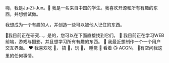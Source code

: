 嗨，我是Ju-Zi-Jun。👋
我是一名来自中国的学生。我喜欢开源和所有有趣的东西，并想尝试做。

我想成为一个有趣的人，并创造一些可以被他人记住的东西。

🔭我目前正在研究...，是的，您可以在下面直接找到它们。
🌱 我目前正在学习WEB前端，游戏与摄影，并且想学习所有有趣的东西。
🤔 我最近想制作一个一个用户交互界面。
❤️ 我喜欢吃 🍉， 搞 🐓，玩 🏓， 睡觉 🛌 看着 📺 ACGN。
💬有空问我这里的任何事情。
